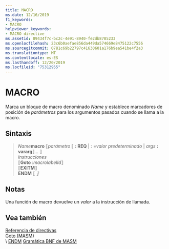 ```yaml
---
title: MACRO
ms.date: 12/16/2019
f1_keywords:
- MACRO
helpviewer_keywords:
- MACRO directive
ms.assetid: 89434f7c-bc2c-4e91-8940-fe2db8785233
ms.openlocfilehash: 23c6b0aefae856da449da574669e8475122c7556
ms.sourcegitcommit: 0781c69b22797c41630601a176b9ea541be4f2a3
ms.translationtype: MT
ms.contentlocale: es-ES
ms.lasthandoff: 12/20/2019
ms.locfileid: "75312955"
---
```

# <a name="macro"></a>MACRO

Marca un bloque de macro denominado *Name* y establece marcadores de posición de *parámetros* para los argumentos pasados cuando se llama a la macro.

## <a name="syntax"></a>Sintaxis

> *Name***macro** ⟦*parámetro* ⟦ **: REQ** | : =*valor predeterminado* | *args* **: vararg**⟧... ⟧\
> *instrucciones*\
⟦**Goto** :*macrolabelId*⟧ \
> ⟦**EXITM**⟧ \
> **ENDM** ⟦ *⟧*

## <a name="remarks"></a>Notas

Una función de macro devuelve un *valor* a la instrucción de llamada.

## <a name="see-also"></a>Vea también

[Referencia de directivas](directives-reference.md)\
[Goto (MASM)](goto-masm.md)\
\ [ENDM](endm.md)
[Gramática BNF de MASM](masm-bnf-grammar.md)

